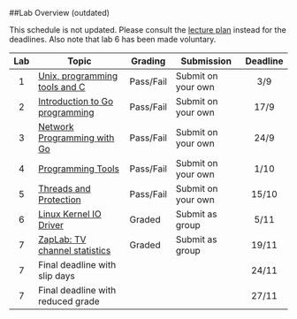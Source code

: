 ##Lab Overview (outdated)

This schedule is not updated. Please consult the [lecture plan](https://github.com/uis-dat320-fall16/course-info/blob/master/lectureplan.md) instead for the deadlines. Also note that lab 6 has been made voluntary.

| Lab | Topic                                                                                  | Grading   | Submission         | Deadline | 
|:---:|----------------------------------------------------------------------------------------|-----------|--------------------|:--------:|
| 1   | [Unix, programming tools and C](https://github.com/uis-dat320/labs/tree/master/lab1)   | Pass/Fail | Submit on your own |   3/9    |
| 2   | [Introduction to Go programming](https://github.com/uis-dat320/labs/tree/master/lab2)  | Pass/Fail | Submit on your own |  17/9    |
| 3   | [Network Programming with Go](https://github.com/uis-dat320/labs/tree/master/lab3)     | Pass/Fail | Submit on your own |  24/9    |
| 4   | [Programming Tools](https://github.com/uis-dat320/labs/tree/master/lab4)               | Pass/Fail | Submit on your own |   1/10   |
| 5   | [Threads and Protection](https://github.com/uis-dat320/labs/tree/master/lab5)          | Pass/Fail | Submit on your own |  15/10   |
| 6   | [Linux Kernel IO Driver](https://github.com/uis-dat320/glabs/tree/master/lab6)         | Graded    | Submit as group    |   5/11   |
| 7   | [ZapLab: TV channel statistics](https://github.com/uis-dat320/glabs/tree/master/lab7)  | Graded    | Submit as group    |  19/11   |
| 7   | Final deadline with slip days                                                          |           |                    |  24/11   |
| 7   | Final deadline with reduced grade                                                      |           |                    |  27/11   |
